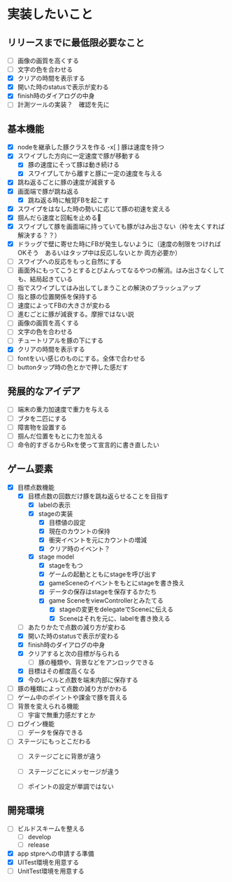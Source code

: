 # 実装したいこと

## リリースまでに最低限必要なこと
- [ ] 画像の画質を高くする
- [ ] 文字の色を合わせる
- [x] クリアの時間を表示する
- [x] 開いた時のstatusで表示が変わる
- [x] finish時のダイアログの中身
- [ ] 計測ツールの実装？　確認を先に

## 基本機能
- [x] nodeを継承した豚クラスを作る
  -x[ ] 豚は速度を持つ
- [x] スワイプした方向に一定速度で豚が移動する
  - [x] 豚の速度にそって豚は動き続ける
  - [x] スワイプしてから離すと豚に一定の速度を与える
- [x] 跳ね返るごとに豚の速度が減衰する
- [x] 画面端で豚が跳ね返る
  - [x] 跳ね返る時に触覚FBを起こす
- [x] スワイプをはなした時の勢いに応じて豚の初速を変える
- [x] 掴んだら速度と回転を止める
- [x] スワイプして豚を画面端に持っていても豚がはみ出さない（枠を太くすれば解決する？？）
- [x] ドラッグで壁に寄せた時にFBが発生しないように（速度の制限をつければOKそう　あるいはタップ中は反応しないとか 両方必要か）
- [ ] スワイプへの反応をもっと自然にする
- [ ] 画面外にもってこうとするとびよんってなるやつの解消。はみ出さなくしても、結局起きている
- [ ] 指でスワイプしてはみ出してしまうことの解決のブラッシュアップ
- [ ] 指と豚の位置関係を保持する
- [ ] 速度によってFBの大きさが変わる
- [ ] 進むごとに豚が減衰する。摩擦ではない説
- [ ] 画像の画質を高くする
- [ ] 文字の色を合わせる
- [ ] チュートリアルを豚の下にする
- [x] クリアの時間を表示する
- [ ] fontをいい感じのものにする。全体で合わせる
- [ ] buttonタップ時の色とかで押した感だす

## 発展的なアイデア
- [ ] 端末の重力加速度で重力を与える
- [ ] ブタを二匹にする
- [ ] 障害物を設置する
- [ ] 掴んだ位置をもとに力を加える
- [ ] 命令的すぎるからRxを使って宣言的に書き直したい

## ゲーム要素
- [x] 目標点数機能
  - [x] 目標点数の回数だけ豚を跳ね返らせることを目指す
    - [x] labelの表示
    - [x] stageの実装
      - [x] 目標値の設定
      - [x] 現在のカウントの保持
      - [x] 衝突イベントを元にカウントの増減
      - [x] クリア時のイベント？　　
    - [x] stage model
      - [x] stageをもつ
      - [x] ゲームの起動とともにstageを呼び出す
      - [x] gameSceneのイベントをもとにstageを書き換え
      - [x] データの保存はstageを保存するかたち
      - [x] game SceneをviewControllerとみたてる
        - [x] stageの変更をdelegateでSceneに伝える
        - [x] Sceneはそれを元に、labelを書き換える
  - [ ] あたりかたで点数の減り方が変わる
  - [x] 開いた時のstatusで表示が変わる
  - [x] finish時のダイアログの中身
  - [x] クリアすると次の目標が与られる
    - [ ] 豚の種類や、背景などをアンロックできる
  - [x] 目標はその都度高くなる
  - [x] 今のレベルと点数を端末内部に保存する
- [ ] 豚の種類によって点数の減り方がかわる
- [ ] ゲーム中のポイントや課金で豚を買える
- [ ] 背景を変えられる機能
  - [ ] 宇宙で無重力感だすとか
- [ ] ログイン機能
  - [ ] データを保存できる
- [ ] ステージにもっとこだわる
  - [ ] ステージごとに背景が違う
  - [ ] ステージごとにメッセージが違う
  - [ ] ポイントの設定が単調ではない


## 開発環境
- [ ] ビルドスキームを整える
  - [ ] develop
  - [ ] release
- [x] app stpreへの申請する準備
- [x] UITest環境を用意する
- [ ] UnitTest環境を用意する
